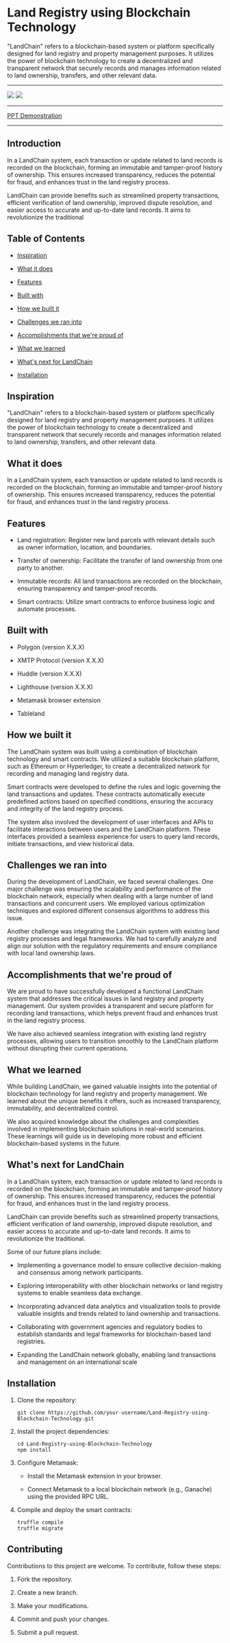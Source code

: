# Land Registry using Blockchain Technology

"LandChain" refers to a blockchain-based system or platform specifically designed for land registry and property management purposes. It utilizes the power of blockchain technology to create a decentralized and transparent network that securely records and manages information related to land ownership, transfers, and other relevant data.

<hr/>

[![](https://i.ibb.co/7kYR0v5/Screenshot-33-4.png)](https://drive.google.com/file/d/1bv5WtchpeXeUhgCLp_MkK_D5y3MDDslU/view?usp=drivesdk)
[![](https://i.ibb.co/0t4bgFn/FVB.png)](https://docs.google.com/presentation/d/1cKM_Lj1ICXoLxDkfO0pRdZ3C4GZ9Oxi0/edit?usp=drivesdk&ouid=101748959506220961092&rtpof=true&sd=true)

<hr/>

[PPT Demonstration](https://github.com/ayushete02/Land-Registry-using-Blockchain-Technology/blob/main/Demonstration/Readme.md)

<hr/>

## Introduction

In a LandChain system, each transaction or update related to land records is recorded on the blockchain, forming an immutable and tamper-proof history of ownership. This ensures increased transparency, reduces the potential for fraud, and enhances trust in the land registry process.

LandChain can provide benefits such as streamlined property transactions, efficient verification of land ownership, improved dispute resolution, and easier access to accurate and up-to-date land records. It aims to revolutionize the traditional

## Table of Contents

- [Inspiration](#inspiration)

- [What it does](#what-it-does)

- [Features](#Features)

- [Built with](#Built-with)

- [How we built it](#how-we-built-it)

- [Challenges we ran into](#challenges-we-ran-into)

- [Accomplishments that we're proud of](#challenges-we-ran-into)

- [What we learned](#what-we-learned)

- [What's next for LandChain](#what-we-learned)

- [Installation](#Installation)


## Inspiration

"LandChain" refers to a blockchain-based system or platform specifically designed for land registry and property management purposes. It utilizes the power of blockchain technology to create a decentralized and transparent network that securely records and manages information related to land ownership, transfers, and other relevant data.

## What it does

In a LandChain system, each transaction or update related to land records is recorded on the blockchain, forming an immutable and tamper-proof history of ownership. This ensures increased transparency, reduces the potential for fraud, and enhances trust in the land registry process.

## Features

- Land registration: Register new land parcels with relevant details such as owner information, location, and boundaries.

- Transfer of ownership: Facilitate the transfer of land ownership from one party to another.

- Immutable records: All land transactions are recorded on the blockchain, ensuring transparency and tamper-proof records.

- Smart contracts: Utilize smart contracts to enforce business logic and automate processes.

## Built with

- Polygon (version X.X.X)

- XMTP Protocol (version X.X.X)

- Huddle (version X.X.X)

- Lighthouse (version X.X.X)

- Metamask browser extension

- Tableland

## How we built it

The LandChain system was built using a combination of blockchain technology and smart contracts. We utilized a suitable blockchain platform, such as Ethereum or Hyperledger, to create a decentralized network for recording and managing land registry data.

Smart contracts were developed to define the rules and logic governing the land transactions and updates. These contracts automatically execute predefined actions based on specified conditions, ensuring the accuracy and integrity of the land registry process.

The system also involved the development of user interfaces and APIs to facilitate interactions between users and the LandChain platform. These interfaces provided a seamless experience for users to query land records, initiate transactions, and view historical data.

## Challenges we ran into

During the development of LandChain, we faced several challenges. One major challenge was ensuring the scalability and performance of the blockchain network, especially when dealing with a large number of land transactions and concurrent users. We employed various optimization techniques and explored different consensus algorithms to address this issue.

Another challenge was integrating the LandChain system with existing land registry processes and legal frameworks. We had to carefully analyze and align our solution with the regulatory requirements and ensure compliance with local land ownership laws.

## Accomplishments that we're proud of

We are proud to have successfully developed a functional LandChain system that addresses the critical issues in land registry and property management. Our system provides a transparent and secure platform for recording land transactions, which helps prevent fraud and enhances trust in the land registry process.

We have also achieved seamless integration with existing land registry processes, allowing users to transition smoothly to the LandChain platform without disrupting their current operations.

## What we learned

While building LandChain, we gained valuable insights into the potential of blockchain technology for land registry and property management. We learned about the unique benefits it offers, such as increased transparency, immutability, and decentralized control.

We also acquired knowledge about the challenges and complexities involved in implementing blockchain solutions in real-world scenarios. These learnings will guide us in developing more robust and efficient blockchain-based systems in the future.

## What's next for LandChain

In a LandChain system, each transaction or update related to land records is recorded on the blockchain, forming an immutable and tamper-proof history of ownership. This ensures increased transparency, reduces the potential for fraud, and enhances trust in the land registry process.

LandChain can provide benefits such as streamlined property transactions, efficient verification of land ownership, improved dispute resolution, and easier access to accurate and up-to-date land records. It aims to revolutionize the traditional.

Some of our future plans include:

- Implementing a governance model to ensure collective decision-making and consensus among network participants.

- Exploring interoperability with other blockchain networks or land registry systems to enable seamless data exchange.

- Incorporating advanced data analytics and visualization tools to provide valuable insights and trends related to land ownership and transactions.

- Collaborating with government agencies and regulatory bodies to establish standards and legal frameworks for blockchain-based land registries.

- Expanding the LandChain network globally, enabling land transactions and management on an international scale

## Installation

1. Clone the repository:

   ```shell
   git clone https://github.com/your-username/Land-Registry-using-Blockchain-Technology.git
   ```

2. Install the project dependencies:

   ```shell
   cd Land-Registry-using-Blockchain-Technology
   npm install
   ```

3. Configure Metamask:

   - Install the Metamask extension in your browser.

   - Connect Metamask to a local blockchain network (e.g., Ganache) using the provided RPC URL.

4. Compile and deploy the smart contracts:

   ```shell
   truffle compile
   truffle migrate
   ```

## Contributing

Contributions to this project are welcome. To contribute, follow these steps:

1. Fork the repository.

2. Create a new branch.

3. Make your modifications.

4. Commit and push your changes.

5. Submit a pull request.



